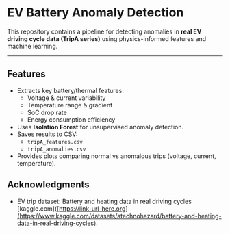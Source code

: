 # EV Battery Anomaly Detection

This repository contains a pipeline for detecting anomalies in **real EV driving cycle data (TripA series)** using physics-informed features and machine learning.

---

##  Features
- Extracts key battery/thermal features:
  - Voltage & current variability
  - Temperature range & gradient
  - SoC drop rate
  - Energy consumption efficiency
- Uses **Isolation Forest** for unsupervised anomaly detection.
- Saves results to CSV:
  - `tripA_features.csv`
  - `tripA_anomalies.csv`
- Provides plots comparing normal vs anomalous trips (voltage, current, temperature).

## Acknowledgments
- EV trip dataset: Battery and heating data in real driving cycles [kaggle.com]([https://link-url-here.org](https://www.kaggle.com/datasets/atechnohazard/battery-and-heating-data-in-real-driving-cycles).


